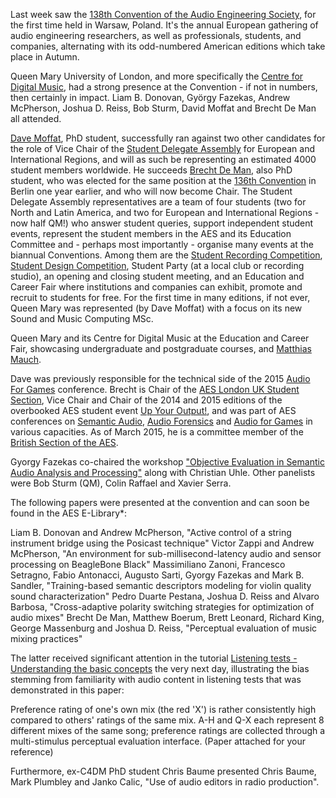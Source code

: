 Last week saw the [138th Convention of the Audio Engineering Society](http://www.aes.org/events/138/), for the first time held in Warsaw, Poland. It's the annual European gathering of audio engineering researchers, as well as professionals, students, and companies, alternating with its odd-numbered American editions which take place in Autumn. 

Queen Mary University of London, and more specifically the [Centre for Digital Music](http://c4dm.eecs.qmul.ac.uk/), had a strong presence at the Convention - if not in numbers, then certainly in impact. Liam B. Donovan, György Fazekas, Andrew McPherson, Joshua D. Reiss, Bob Sturm, David Moffat and Brecht De Man all attended. 

[Dave Moffat](http://davemoffat.com/), PhD student, successfully ran against two other candidates for the role of Vice Chair of the [Student Delegate Assembly](http://www.aes.org/students/sda/) for European and International Regions, and will as such be representing an estimated 4000 student members worldwide. 
He succeeds [Brecht De Man](http://brechtdeman.com/), also PhD student, who was elected for the same position at the [136th Convention](http://www.aes.org/events/136/) in Berlin one year earlier, and who will now become Chair. 
The Student Delegate Assembly representatives are a team of four students (two for North and Latin America, and two for European and International Regions - now half QM!) who answer student queries, support independent student events, represent the student members in the AES and its Education Committee and - perhaps most importantly - organise many events at the biannual Conventions. Among them are the [Student Recording Competition](http://www.aes.org/students/awards/), [Student Design Competition](http://www.aes.org/students/awards/), Student Party (at a local club or recording studio), an opening and closing student meeting, and an Education and Career Fair where institutions and companies can exhibit, promote and recruit to students for free. For the first time in many editions, if not ever, Queen Mary was represented (by Dave Moffat) with a focus on its new Sound and Music Computing MSc. 









Queen Mary and its Centre for Digital Music at the Education and Career Fair, showcasing undergraduate and postgraduate courses, and [Matthias Mauch](http://matthiasmauch.net/). 

Dave was previously responsible for the technical side of the 2015 [Audio For Games](http://www.audioforgames.net/2015/) conference. 
Brecht is Chair of the [AES London UK Student Section](https://www.facebook.com/AESLondonUKStudentSection), Vice Chair and Chair of the 2014 and 2015 editions of the overbooked AES student event [Up Your Output!](http://www.aes-uk.org/up/), and was part of AES conferences on [Semantic Audio](http://www.aes.org/conferences/53/), [Audio Forensics](http://www.aes.org/conferences/54/) and [Audio for Games](http://www.audioforgames.net/2015/) in various capacities. 
As of March 2015, he is a committee member of the [British Section of the AES](http://www.aes-uk.org/). 


Gyorgy Fazekas co-chaired the workshop ["Objective Evaluation in Semantic Audio Analysis and Processing"](http://www.aes.org/events/138/workshops/?ID=4415) along with Christian Uhle. Other panelists were Bob Sturm (QM), Colin Raffael and Xavier Serra.

The following papers were presented at the convention and can soon be found in the AES E-Library*: 

Liam B. Donovan and Andrew McPherson, "Active control of a string instrument bridge using the Posicast technique"
Victor Zappi and Andrew McPherson, "An environment for sub-millisecond-latency audio and sensor processing on BeagleBone Black"
Massimiliano Zanoni, Francesco Setragno, Fabio Antonacci, Augusto Sarti, Gyorgy Fazekas and Mark B. Sandler, "Training-based semantic descriptors modeling for violin quality sound characterization"
Pedro Duarte Pestana, Joshua D. Reiss and Alvaro Barbosa, "Cross-adaptive polarity switching strategies for optimization of audio mixes"
Brecht De Man, Matthew Boerum, Brett Leonard, Richard King, George Massenburg and Joshua D. Reiss, "Perceptual evaluation of music mixing practices"

The latter received significant attention in the tutorial [Listening tests - Understanding the basic concepts](http://www.aes.org/events/138/tutorials/?ID=4408) the very next day, illustrating the bias stemming from familiarity with audio content in listening tests that was demonstrated in this paper: 









Preference rating of one's own mix (the red 'X') is rather consistently high compared to others' ratings of the same mix. A-H and Q-X each represent 8 different mixes of the same song; preference ratings are collected through a multi-stimulus perceptual evaluation interface. (Paper attached for your reference)

Furthermore, ex-C4DM PhD student Chris Baume presented 
Chris Baume, Mark Plumbley and Janko Calic, "Use of audio editors in radio production". 


